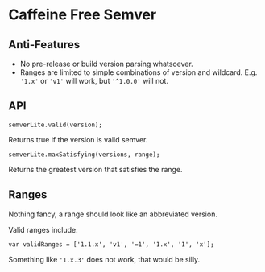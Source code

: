 Caffeine Free Semver
===

## Anti-Features

- No pre-release or build version parsing whatsoever.
- Ranges are limited to simple combinations of version and wildcard. E.g. `'1.x'` or `'v1'` will work, but `'^1.0.0'` will not.


## API

```
semverLite.valid(version);
```

Returns true if the version is valid semver.

```
semverLite.maxSatisfying(versions, range);
```

Returns the greatest version that satisfies the range.

## Ranges

Nothing fancy, a range should look like an abbreviated version.

Valid ranges include:

```
var validRanges = ['1.1.x', 'v1', '=1', '1.x', '1', 'x'];
```

Something like `'1.x.3'` does not work, that would be silly.
